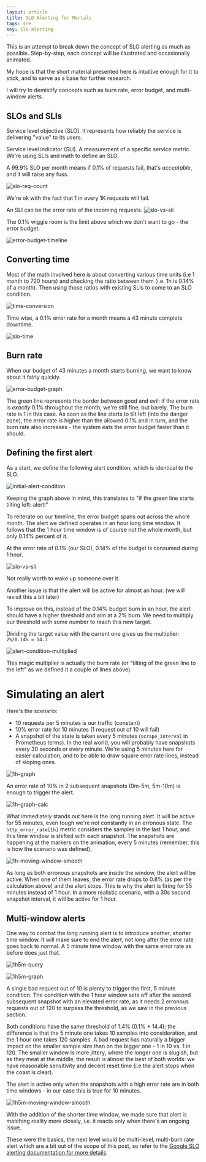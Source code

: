 ```yaml
---
layout: article
title: SLO Alerting for Mortals 
tags: sre
key: slo-alerting
---
```


This is an attempt to break down the concept of SLO alerting as much as possible.
Step-by-step, each concept will be illustrated and occasionally animated.

My hope is that the short material presented here is intuitive enough for it to stick, and to serve as a
base for further research.

I will try to demistify concepts such as burn rate, error budget, and multi-window alerts.


## SLOs and SLIs

Service level objective (SLO). It represents how reliably the service is delivering "value" to its users.


Service level indicator (SLI). A measurement of a specific service metric. We're using SLIs and math to define an SLO.


A 99.9% SLO per month means if 0.1% of requests fail, that's *acceptable*, and it will raise any fuss.

![slo-req-count](/assets/images/slo-alerting/slo-count-999.png)

We're ok with the fact that 1 in every 1K requests will fail.

An SLI can be the error rate of the incoming requests.
![slo-vs-sli](/assets/images/slo-alerting/sli-slo-init.png)

The 0.1% wiggle room is the limit above which we don't want to go - the error budget.

![error-budget-timeline](/assets/images/slo-alerting/error-budget-timeline.png)


## Converting time

Most of the math involved here is about converting various time units (i.e 1 month to 720 hours)
and checking the ratio between them (i.e. 1h is 0.14% of a month). Then using those ratios
with existing SLIs to come to an SLO condition.

![time-conversion](/assets/images/slo-alerting/time-conv.png)

Time wise, a 0.1% error rate for a month means a 43 minute complete downtime.

![slo-time](/assets/images/slo-alerting/metric-slo-timeline.png)


## Burn rate

When our budget of 43 minutes a month starts burning, we want to know about it fairly quickly.

![error-budget-graph](/assets/images/slo-alerting/error-budget-monthly-graph.png)

The green line represents the border between good and evil: if the error rate is *exactly* 0.1% throughout the month, we're still fine, but barely.
The burn rate is 1 in this case. As soon as the line starts to tilt left (into the danger zone), the error rate is higher than the allowed 0.1% and in
turn, and the burn rate also increases - the system eats the error budget faster than it should.


## Defining the first alert

As a start, we define the following alert condition, which is identical to the SLO.

![initial-alert-condition](/assets/images/slo-alerting/slo-query-first.png)

Keeping the graph above in mind, this translates to "if the green line starts tilting left: alert!"

To reiterate on our timeline, the error budget spans out across the whole month. The alert we defined operates in an hour long time window.
It follows that the 1 hour time window is of course not the whole month, but only 0.14% percent of it.

At the error rate of 0.1% (our SLO), 0.14% of the budget is consumed during 1 hour.

![slo-vs-sli](/assets/images/slo-alerting/metric-slo-sli-timeline.png)

Not really worth to wake up someone over it.

Another issue is that the alert will be active for almost an hour. (we will revisit this a bit later)

To improve on this, instead of the 0.14% budget burn in an hour, the alert should have a higher threshold and aim at a 2% burn.
We need to multiply our threshold with some number to reach this new target.

Dividing the target value with the current one gives us the multiplier: `2%/0.14% = 14.3`

![alert-condition-multiplied](/assets/images/slo-alerting/slo-query-first-144.png)

This magic multiplier is actually the burn rate (or "tilting of the green line to the left" as we defined it a couple of lines above).


# Simulating an alert

Here's the scenario:
- 10 requests per 5 minutes is our traffic (constant)
- 10% error rate for 10 minutes (1 request out of 10 will fail)
- A snapshot of the state is taken every 5 minutes (`scrape_interval` in Prometheus terms). In the real world, you will probably have snapshots every 30 seconds or every minute. We're using 5 minutes here for easier calculation, and to be able to draw square error rate lines, instead of sloping ones.

![1h-graph](/assets/images/slo-alerting/1h-graph-err-rate.png)

An error rate of 10% in 2 subsequent snapshots (0m-5m, 5m-10m) is enough to trigger the alert.

![1h-graph-calc](/assets/images/slo-alerting/1h-graph-err-rate-calculation.png)

What immediately stands out here is the long running alert. It will be active for 55 minutes, even tough we're not constantly in an erronous state.
The `http_error_rate[1h]` metric considers the samples in the last 1 hour, and this time window is shifted with each snapshot. The snapshots are happening at the markers on the animation, every 5 minutes (remember, this is how the scenario was defined).

![1h-moving-window-smooth](https://imgur.com/q5CUnRk.gif)

As long as both erronous snapshots are inside the window, the alert will be active. When one of them leaves, the error rate drops
to 0.8% (as per the calculation above) and the alert stops. This is why the alert is firing for 55 minutes instead of 1 hour.
In a more realistic scenario, with a 30s second snapshot interval, it will be active for 1 hour.


## Multi-window alerts

One way to combat the long running alert is to introduce another, shorter time window. It will make sure to end the alert, not long after the error rate goes back to normal. A 5 minute time window with the same error rate as before does just that.

![1h5m-query](/assets/images/slo-alerting/1h5m-query.png)

![1h5m-graph](/assets/images/slo-alerting/1h5m-graph-err-rate.png)

A single bad request out of 10 is plenty to trigger the first, 5 minute condition. The condition with the 1 hour window sets off
after the second subsequent snapshot with an elevated error rate, as it needs 2 erronous requests out of 120 to surpass the threshold, as we saw in the previous section.


Both conditions have the same threshold of 1.4% (0.1% * 14.4); the difference is that the 5 minute one takes 10 samples into consideration, and the 1 hour one takes
120 samples. A bad request has naturally a bigger impact on the smaller sample size than on the bigger one - 1 in 10 vs. 1 in 120. The smaller window
is more jittery, where the longer one is slugish, but as they meat at the middle, the result is almost the best of both worlds: we have reasonable
sensitivity and decent reset time (i.e the alert stops when the coast is clear).

The alert is active only when the snapshots with a high error rate are in both time windows - in our case this is true for 10 minutes.

![1h5m-moving-window-smooth](https://i.imgur.com/2NFzF39.gif)

With the addition of the shorter time window, we made sure that alert is matching reality more closely, i.e. it reacts only when there's an ongoing issue.

These were the basics, the next level would be multi-level, multi-burn rate alert which are a bit out of the scope of this post, so refer to
the [Google SLO alerting documentation for more details](https://sre.google/workbook/alerting-on-slos).
